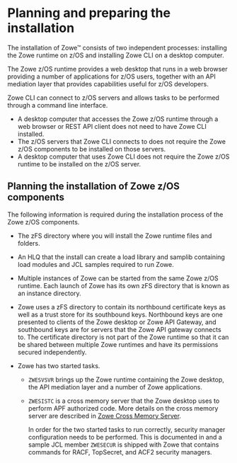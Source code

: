 # Planning and preparing the installation

The installation of Zowe&trade; consists of two independent processes: installing the Zowe runtime on z/OS and installing Zowe CLI on a desktop computer.  

The Zowe z/OS runtime provides a web desktop that runs in a web browser providing a number of applications for z/OS users, together with an API mediation layer that provides capabilities useful for z/OS developers. 

Zowe CLI can connect to z/OS servers and allows tasks to be performed through a command line interface. 

- A desktop computer that accesses the Zowe z/OS runtime through a web browser or REST API client does not need to have Zowe CLI installed.
- The z/OS servers that Zowe CLI connects to does not require the Zowe z/OS components to be installed on those servers. 
- A desktop computer that uses Zowe CLI does not require the Zowe z/OS runtime to be installed on the z/OS server.

## Planning the installation of Zowe z/OS components

The following information is required during the installation process of the Zowe z/OS components.

- The zFS directory where you will install the Zowe runtime files and folders.

- An HLQ that the install can create a load library and samplib containing load modules and JCL samples required to run Zowe.

- Multiple instances of Zowe can be started from the same Zowe z/OS runtime.  Each launch of Zowe has its own zFS directory that is known as an instance directory.  

- Zowe uses a zFS directory to contain its northbound certificate keys as well as a trust store for its southbound keys.  Northbound keys are one presented to clients of the Zowe desktop or Zowe API Gateway, and southbound keys are for servers that the Zowe API gateway connects to.  The certificate directory is not part of the Zowe runtime so that it can be shared between multiple Zowe runtimes and have its permissions secured independently. 

- Zowe has two started tasks. 
   - `ZWESVSVR` brings up the Zowe runtime containing the Zowe desktop, the API mediation layer and a number of Zowe applications.
   - `ZWESISTC` is a cross memory server that the Zowe desktop uses to perform APF authorized code. More details on the cross memory server are described in [Zowe Cross Memory Server](configure-zowe-runtime.html#the-zowe-cross-memory-server). 
   
     In order for the two started tasks to run correctly, security manager configuration needs to be performed.  This is documented in <JRW TO DO> and a sample JCL member `ZWESECUR` is shipped with Zowe that contains commands for RACF, TopSecret, and ACF2 security managers.  

